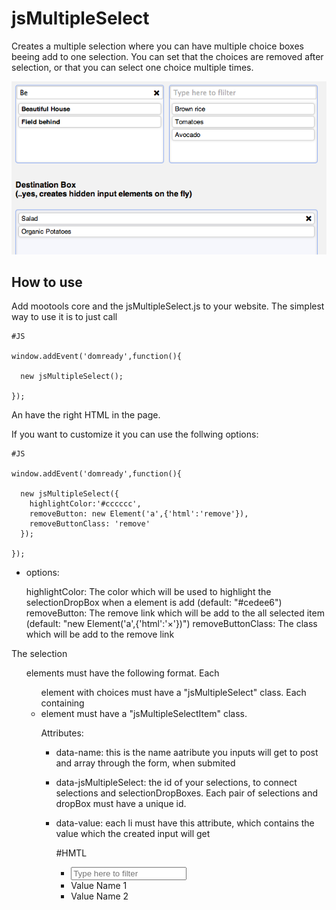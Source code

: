 jsMultipleSelect
================
Creates a multiple selection where you can have multiple choice boxes beeing add to one selection.
You can set that the choices are removed after selection, or that you can select one choice multiple times.

![Screenshot](screenshot.png)

How to use
----------
Add mootools core and the jsMultipleSelect.js to your website.
The simplest way to use it is to just call

    #JS

    window.addEvent('domready',function(){

      new jsMultipleSelect();

    });

An have the right HTML in the page.

If you want to customize it you can use the follwing options:

    #JS

    window.addEvent('domready',function(){

      new jsMultipleSelect({
        highlightColor:'#cccccc',
        removeButton: new Element('a',{'html':'remove'}),
        removeButtonClass: 'remove'
      });

    });

  - options:

    highlightColor:  The color which will be used to highlight the selectionDropBox when a element is add (default: "#cedee6")
    removeButton:  The remove link which will be add to the all selected item (default: "new Element('a',{'html':'&#215;'})")
    removeButtonClass: The class which will be add to the remove link


The selection <ul> elements must have the following format.
Each <ul> element with choices must have a "jsMultipleSelect" class.
Each containing <li> element must have a "jsMultipleSelectItem" class.

  Attributes:

  - data-name: this is the name aatribute you inputs will get to post and array through the form, when submited
  - data-jsMultipleSelect: the id of your selections, to connect selections and selectionDropBoxes. Each pair of selections and dropBox must have a unique id.
  - data-value: each li must have this attribute, which contains the value which the created input will get

    #HMTL

    <ul class="jsMultipleSelect" data-name="myInputFieldName" data-jsMultipleSelect="1">
      <li class="filter"><input type="text" placeholder="Type here to filter"></li>

      <li class="jsMultipleSelectItem" data-value="myValue1">Value Name 1</li>
      <li class="jsMultipleSelectItem" data-value="myValue2">Value Name 2</li>
    </ul>